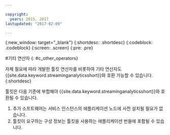 ```yaml
---

copyright:
  years: 2015, 2017
lastupdated: "2017-02-09"

---
```


<!-- Attribute definitions --> 
{:new_window: target="_blank"}
{:shortdesc: .shortdesc}
{:codeblock: .codeblock}
{:screen: .screen}
{:pre: .pre}

#기타 연산자
{: #c_other_operators}

자체 필요에 따라 개발한 툴킷 연산자를 비롯하여 기타 연산자도 {{site.data.keyword.streaminganalyticsshort}}와 호환 가능할 수 있습니다.
{:shortdesc}

툴킷은 다음 기준에 부합해야 {{site.data.keyword.streaminganalyticsshort}}와 호환될 수 있습니다. 

1. 추가 소프트웨어는 서비스 인스턴스의 애플리케이션 노드에 사전 설치될 필요가 없습니다.
2. 툴킷이 요구하는 구성 정보는 툴킷을 사용하는 애플리케이션 번들에 포함될 수 있습니다.
